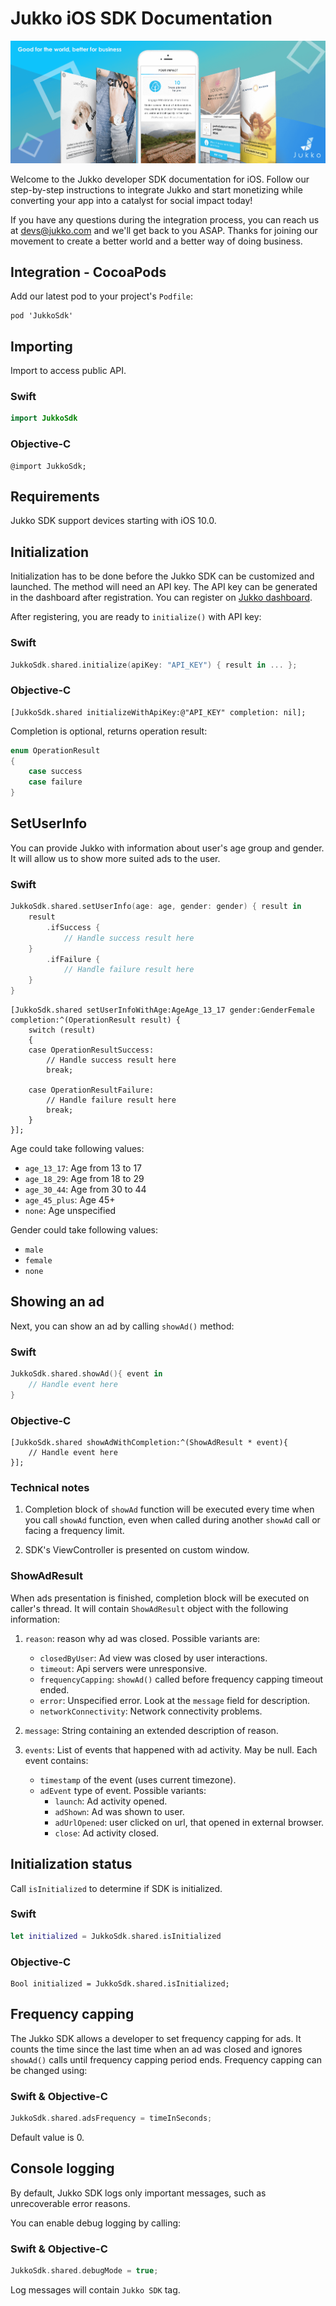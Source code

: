 # Jukko iOS SDK Documentation

![Jukko](images/intro.png)

Welcome to the Jukko developer SDK documentation for iOS. Follow our step-by-step instructions to
integrate Jukko and start monetizing while converting your app into a catalyst for social
impact today!

If you have any questions during the integration process, you can reach us at [devs@jukko.com](mailto:devs@jukko.com) and we'll get back to you ASAP. Thanks for joining our movement to create a better world and a better way of doing business.

## Integration - CocoaPods

Add our latest pod to your project's `Podfile`:

```podspec
pod 'JukkoSdk'
```

## Importing

Import to access public API.

### Swift

```swift
import JukkoSdk
```

### Objective-C

```obj-c
@import JukkoSdk;
```

## Requirements

Jukko SDK support devices starting with iOS 10.0.

## Initialization

Initialization has to be done before the Jukko SDK can be customized and launched. The method will need an API key. The API key can be generated in the dashboard after registration.
You can register on [Jukko dashboard](https://dashboard.jukko.com).

After registering, you are ready to `initialize()` with API key:

### Swift

```swift
JukkoSdk.shared.initialize(apiKey: "API_KEY") { result in ... };
```

### Objective-C

```obj-c
[JukkoSdk.shared initializeWithApiKey:@"API_KEY" completion: nil];
```

Completion is optional, returns operation result:

```swift
enum OperationResult
{
    case success
    case failure
}
```

## SetUserInfo

You can provide Jukko with information about user's age group and gender. It will allow us to show more suited ads to the user.

### Swift

```swift
JukkoSdk.shared.setUserInfo(age: age, gender: gender) { result in
    result
        .ifSuccess {
            // Handle success result here
    }
        .ifFailure {
            // Handle failure result here
    }
}
```

```obj-c
[JukkoSdk.shared setUserInfoWithAge:AgeAge_13_17 gender:GenderFemale completion:^(OperationResult result) {
    switch (result)
    {
    case OperationResultSuccess:
        // Handle success result here
        break;

    case OperationResultFailure:
        // Handle failure result here
        break;
    }
}];
```

Age could take following values:

* `age_13_17`: Age from 13 to 17
* `age_18_29`: Age from 18 to 29
* `age_30_44`:  Age from 30 to 44
* `age_45_plus`: Age 45+
* `none`: Age unspecified

Gender could take following values:

* `male`
* `female`
* `none`

## Showing an ad

Next, you can show an ad by calling `showAd()` method:

### Swift

```swift
JukkoSdk.shared.showAd(){ event in
    // Handle event here
}
```

### Objective-C

```obj-c
[JukkoSdk.shared showAdWithCompletion:^(ShowAdResult * event){
    // Handle event here
}];
```

### Technical notes

1. Completion block of `showAd` function will be executed every time when you call `showAd` function, even when called during another `showAd` call or facing a frequency limit.

2. SDK's ViewController is presented on custom window.

### ShowAdResult

When ads presentation is finished, completion block will be executed on caller's thread. It will contain `ShowAdResult` object with the following information:

1. `reason`: reason why ad was closed. Possible variants are:
    * `closedByUser`: Ad view was closed by user interactions.
    * `timeout`: Api servers were unresponsive.
    * `frequencyCapping`: `showAd()` called before frequency capping timeout ended.
    * `error`: Unspecified error. Look at the `message` field for description.
    * `networkConnectivity`: Network connectivity problems.
2. `message`: String containing an extended description of reason.
3. `events`: List of events that happened with ad activity. May be null. Each event contains:

    * `timestamp` of the event (uses current timezone).
    * `adEvent` type of event. Possible variants:
        * `launch`: Ad activity opened.
        * `adShown`: Ad was shown to user.
        * `adUrlOpened`: user clicked on url, that opened in external browser.
        * `close`: Ad activity closed.

## Initialization status

Call `isInitialized` to determine if SDK is initialized.

### Swift

```swift
let initialized = JukkoSdk.shared.isInitialized
```

### Objective-C

```obj-c
Bool initialized = JukkoSdk.shared.isInitialized;
```

## Frequency capping

The Jukko SDK allows a developer to set frequency capping for ads. It counts the time since the last time when an ad was closed and ignores `showAd()` calls until frequency capping period ends. Frequency capping can be changed using:

### Swift & Objective-C

```swift
JukkoSdk.shared.adsFrequency = timeInSeconds;
```

Default value is 0.

## Console logging

By default, Jukko SDK logs only important messages, such as unrecoverable error reasons.

You can enable debug logging by calling:

### Swift & Objective-C

```swift
JukkoSdk.shared.debugMode = true;
```

Log messages will contain `Jukko SDK` tag.
